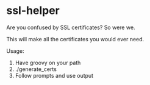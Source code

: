 ssl-helper
==========

Are you confused by SSL certificates?  So were we.

This will make all the certificates you would ever need.

Usage:

1. Have groovy on your path
2. ./generate_certs
3. Follow prompts and use output

